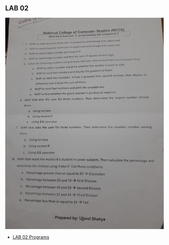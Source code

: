 ## LAB 02

![Question](/First_Semester/C_Programming/LAB-02/ph1.jpg)

- [LAB 02 Programs](/First_Semester/C_Programming/LAB-02/)